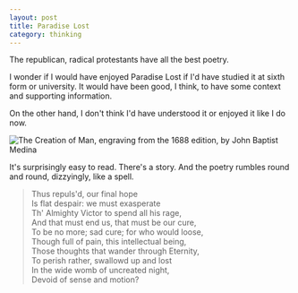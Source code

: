 ```yaml
---
layout: post
title: Paradise Lost
category: thinking
---
```


The republican, radical protestants have all the best poetry.

I wonder if I would have enjoyed Paradise Lost if I'd have studied it at sixth form or university. It would have been good, I think, to have some context and supporting information.

On the other hand, I don't think I'd have understood it or enjoyed it like I do now.

![The Creation of Man, engraving from the 1688 edition, by John Baptist Medina](http://upload.wikimedia.org/wikipedia/commons/b/b8/MedinaPL3.jpg)

It's surprisingly easy to read. There's a story. And the poetry rumbles round and round, dizzyingly, like a spell.

> Thus repuls'd, our final hope<br>
Is flat despair: we must exasperate<br>
Th' Almighty Victor to spend all his rage,<br>
And that must end us, that must be our cure,<br>
To be no more; sad cure; for who would loose,<br>
Though full of pain, this intellectual being,<br>
Those thoughts that wander through Eternity,<br>
To perish rather, swallowd up and lost<br>
In the wide womb of uncreated night,<br>
Devoid of sense and motion?<br>
